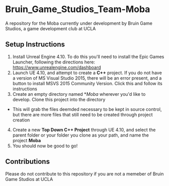 # Bruin_Game_Studios_Team-Moba
A repository for the Moba currently under development by Bruin Game Studios, a game development club at UCLA

## Setup Instructions
1. Install Unreal Engine 4.10. To do this you'll need to install the Epic Games Launcher,
following the directions here: https://www.unrealengine.com/dashboard
2. Launch UE 4.10, and attempt to create a **C++** project. If you do not have a version of MS Visual Studio 2015,
there will be an error present, and a button to install MSVS 2015 Community Version. Click this and follow its instructions
3. Create an empty directory named **Moba* wherever you'd like to develop. Clone this project into the directory
  - This will grab the files deemded necessary to be kept in source control, but there are more files that still need to be created through project creation
4. Create a new **Top Down C++ Project** through UE 4.10, and select the parent folder or your folder you clone as your path, and name the project **Moba**
5. You should now be good to go!

## Contributions
Please do not contribute to this repository if you are not a memeber of Bruin Game Studios at UCLA
